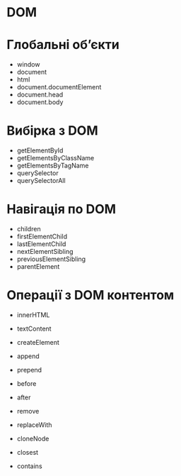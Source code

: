 # DOM

# Глобальні обʼєкти
- window
- document
- html
- document.documentElement
- document.head
- document.body

# Вибірка з DOM
- getElementById
- getElementsByClassName
- getElementsByTagName
- querySelector
- querySelectorAll

# Навігація по DOM
- children
- firstElementChild
- lastElementChild
- nextElementSibling
- previousElementSibling
- parentElement

# Операції з DOM контентом
- innerHTML
- textContent
- createElement
- append
- prepend
- before
- after
- remove



- replaceWith
- cloneNode
- closest
- contains
